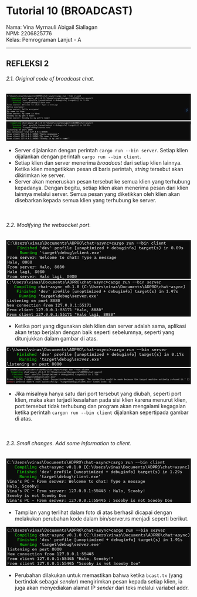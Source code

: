 # Tutorial 10 (BROADCAST)
Nama: Vina Myrnauli Abigail Siallagan<br>
NPM: 2206825776<br>
Kelas: Pemrograman Lanjut - A<br>

---
## REFLEKSI 2

###### 2.1. Original code of broadcast chat.
![](images/1.png)  
![](images/2.png)
* Server dijalankan dengan perintah `cargo run --bin server`. Setiap klien dijalankan dengan perintah `cargo run --bin client`.
* Setiap klien dan server menerima *broadcast* dari setiap klien lainnya. Ketika klien mengetikkan pesan di baris perintah, *string* tersebut akan dikirimkan ke server.
* Server akan meneruskan pesan tersebut ke semua klien yang terhubung kepadanya. Dengan begitu, setiap klien akan menerima pesan dari klien lainnya melalui server. Semua pesan yang diketikkan oleh klien akan disebarkan kepada semua klien yang terhubung ke server.
<br>

###### 2.2. Modifying the websocket port.
![](images/3.png)  
![](images/4.png)
* Ketika port yang digunakan oleh klien dan server adalah sama, aplikasi akan tetap berjalan dengan baik seperti sebelumnya, seperti yang ditunjukkan dalam gambar di atas.

![](images/5.png)  
![](images/6.png)
* Jika misalnya hanya satu dari port tersebut yang diubah, seperti port klien, maka akan terjadi kesalahan pada sisi klien karena menurut klien, port tersebut tidak terhubung dan program akan mengalami kegagalan ketika perintah `cargon run --bin client` dijalankan sepertipada gambar di atas.
<br>

###### 2.3. Small changes. Add some information to client.
![](images/7.png)
* Tampilan yang terlihat dalam foto di atas berhasil dicapai dengan melakukan perubahan kode dalam bin/server.rs menjadi seperti berikut.

![](images/8.png)
* Perubahan dilakukan untuk memastikan bahwa ketika `bcast.tx` (yang bertindak sebagai *sender*) mengirimkan pesan kepada setiap klien, ia juga akan menyediakan alamat IP *sender* dari teks melalui variabel addr.



